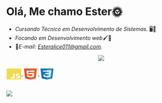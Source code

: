 <h1> Olá,
 Me chamo Ester🌞</h1>


* *Cursando Técnico em Desenvolvimento de Sistemas.* 🖥️👾
* *Focando em Desenvolvimento web*🖌️🎨
* 📩*E-mail: Esteralice011@gmail.com.*


<div align="center">
  <a href="https://github.com/EsterLeao">
  <img height="180em" src="https://github-readme-stats.vercel.app/api/top-langs/?username=EsterLeao&layout=compact&langs_count=7&theme=dark"/>
</div>
  
 <div style="display: inline_block"><br>

  <img align="center" alt="Rafa-Js" height="30" width="40" src="https://raw.githubusercontent.com/devicons/devicon/master/icons/javascript/javascript-plain.svg">
  <img align="center" alt="Rafa-HTML" height="30" width="40" src="https://raw.githubusercontent.com/devicons/devicon/master/icons/html5/html5-original.svg">
  <img align="center" alt="Rafa-CSS" height="30" width="40" src="https://raw.githubusercontent.com/devicons/devicon/master/icons/css3/css3-original.svg">
  
 
</div>

  ##
  
<a href="https://www.linkedin.com/in/ester-alice-39a7a221b/" target="_blank"><img src="https://img.shields.io/badge/-LinkedIn-%230077B5?style=for-the-badge&logo=linkedin&logoColor=white" target="_blank"></a> 
 
 
</div>
